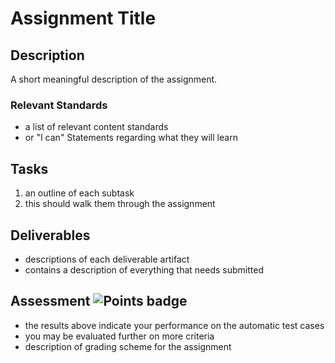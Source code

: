 # Assignment Title

## Description

A short meaningful description of the assignment.

### Relevant Standards

- a list of relevant content standards
- or "I can" Statements regarding what they will learn

## Tasks

1. an outline of each subtask
2. this should walk them through the assignment

## Deliverables

- descriptions of each deliverable artifact
- contains a description of everything that needs submitted

## Assessment ![Points badge](../../blob/badges/.github/badges/points.svg)

- the results above indicate your performance on the automatic test cases
- you may be evaluated further on more criteria
- description of grading scheme for the assignment
